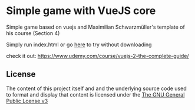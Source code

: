 # Simple game with VueJS core

Simple game based on vuejs and Maximilian Schwarzmüller's template of his course (Section 4)

Simply run index.html or go [here](https://vincenzo-puzone.github.io/TheMonsterSlayer/) to try without downloading

check it out:
https://www.udemy.com/course/vuejs-2-the-complete-guide/

## License
The content of this project itself and  and the underlying source code used to format and display that content is licensed under the [The GNU General Public Lcense v3](https://www.gnu.org/licenses/gpl-3.0.html)
